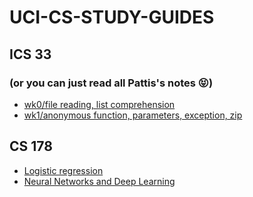 # UCI-CS-STUDY-GUIDES

## ICS 33 
### (or you can just read all Pattis's notes :stuck_out_tongue_closed_eyes:)
- [wk0/file reading, list comprehension](https://github.com/ryonion/learn_python/blob/master/ics%2033%20wk0.ipynb)
- [wk1/anonymous function, parameters, exception, zip](https://github.com/ryonion/learn_python/blob/master/ics%2033%20review%20wk1.ipynb)

## CS 178
- [Logistic regression](http://www.dataschool.io/guide-to-logistic-regression/)
- [Neural Networks and Deep Learning](http://neuralnetworksanddeeplearning.com/)
